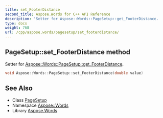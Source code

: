 ```yaml
---
title: set_FooterDistance
second_title: Aspose.Words for C++ API Reference
description: 'Setter for Aspose::Words::PageSetup::get_FooterDistance.'
type: docs
weight: 768
url: /cpp/aspose.words/pagesetup/set_footerdistance/
---
```

## PageSetup::set_FooterDistance method


Setter for [Aspose::Words::PageSetup::get_FooterDistance](../get_footerdistance/).

```cpp
void Aspose::Words::PageSetup::set_FooterDistance(double value)
```

## See Also

* Class [PageSetup](../)
* Namespace [Aspose::Words](../../)
* Library [Aspose.Words](../../../)
